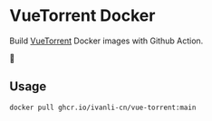 # VueTorrent Docker

Build [VueTorrent](https://github.com/WDaan/VueTorrent) Docker images with Github Action.

🚧


## Usage

```bash
docker pull ghcr.io/ivanli-cn/vue-torrent:main
```

